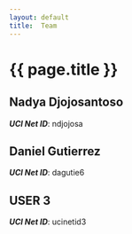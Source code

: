 ```yaml
---
layout: default
title:  Team
---
```


# {{ page.title }}


## Nadya Djojosantoso
***UCI Net ID***: ndjojosa

## Daniel Gutierrez
***UCI Net ID***: dagutie6

## USER 3
***UCI Net ID***: ucinetid3
